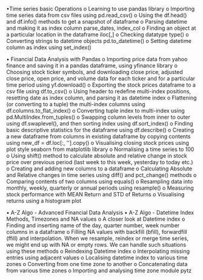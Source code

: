•Time series basic Operations
  o	Learning to use pandas library
  o	Importing time series data from csv files using pd.read_csv()
  o	Using the df.head() and df.info() methods to get a snapshot of dataframe
  o	Parsing datetime and making it as index column parse_dates, index_col
  o	Finding an object at a particular location in the dataframe iloc[,]
  o	Checking datatype type()
  o	Converting strings to datetime objects pd.to_datetime()
  o	Setting datetime column as index using set_index()
  
  
•	Financial Data Analysis with Pandas
  o	Importing price data from yahoo finance and saving it in a pandas dataframe, using yfinance library
  o	Choosing stock ticker symbols, and downloading close price, adjusted close price, open price, and volume data for each ticker and for a particular time period using yf.download()
  o	Exporting the stock prices dataframe to a csv file using df.to_csv()
  o	Using header to redefine multi-index positions, resetting date as index column, and parsing it as datetime index
  o	Flattening (or converting to a tuple) the multi-index columns using df.columns.to_flat_index()
  o	Converting tuple index to multi-index using pd.MultiIndex.from_tuples()
  o	Swapping column levels from inner to outer using df.swaplevel(), and then sorting index using df.sort_index()
  o	Finding basic descriptive statistics for the dataframe using df.describe()
  o	Creating a new dataframe from columns in existing dataframe by copying contents using new_df = df.loc[:, ''].copy()
  o	Visualising closing stock prices using plot style seaborn from matplotlib library
  o	Normalising a time series to 100
  o	Using shift() method to calculate absolute and relative change in stock price over previous period (last week to this week, yesterday to today etc.)
  o	Creating and adding new columns to a dataframe
  o	Calculating Absolute and Relative changes in time series using diff() and pct_change() methods
  o	Comparing contents of two columns using equals()
  o	Resampling data into monthly, weekly, quarterly or annual periods using resample()
  o	Measuring stock performance with MEAN Return and STD of Returns
  o	Visualising returns using a histogram plot

•	A-Z Algo  -  Advanced Financial Data Analysis
•	A-Z Algo  - Datetime Index Methods, Timezones and NA values
o	A closer look at Datetime index
o	Finding and inserting name of the day, quarter number, week number columns in a dataframe
o	Filling NA values with backfill (bfill), forwardfill (ffill) and interpolation. When we resample, reindex or merge time series, we might end up with NA or empty rows. We can handle such situations using these methods
o	Reindexing Datetime index
o	Interpolating missing entries using adjacent values
o	Localising datetime index to various time zones
o	Converting from one time zone to another
o	Concatenating data from various time zones
o	Importing and analysing time zone module pytz

